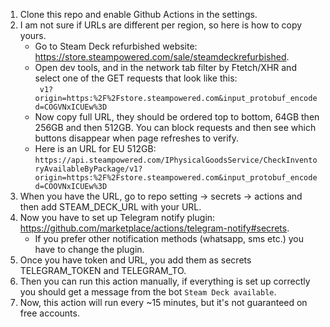 1. Clone this repo and enable Github Actions in the settings.
2. I am not sure if URLs are different per region, so here is how to copy yours.<br>
   - Go to Steam Deck refurbished website: https://store.steampowered.com/sale/steamdeckrefurbished.
   - Open dev tools, and in the network tab filter by Ftetch/XHR and select one of the GET requests that look like this:<br>
       ``` v1?origin=https:%2F%2Fstore.steampowered.com&input_protobuf_encoded=COGVNxICUEw%3D``` <br>
   - Now copy full URL, they should be ordered top to bottom, 64GB then 256GB and then 512GB. You can block requests and then see which buttons disappear when page refreshes to verify. <br>
   - Here is an URL for EU 512GB: ``` https://api.steampowered.com/IPhysicalGoodsService/CheckInventoryAvailableByPackage/v1?origin=https:%2F%2Fstore.steampowered.com&input_protobuf_encoded=COOVNxICUEw%3D ```
3. When you have the URL, go to repo setting -> secrets -> actions and then add STEAM_DECK_URL with your URL.
4. Now you have to set up Telegram notify plugin: https://github.com/marketplace/actions/telegram-notify#secrets.
   - If you prefer other notification methods (whatsapp, sms etc.) you have to change the plugin.
5. Once you have token and URL, you add them as secrets TELEGRAM_TOKEN and TELEGRAM_TO.
6. Then you can run this action manually, if everything is set up correctly you should get a message from the bot ```Steam Deck available```.
7. Now, this action will run every ~15 minutes, but it's not guaranteed on free accounts.
